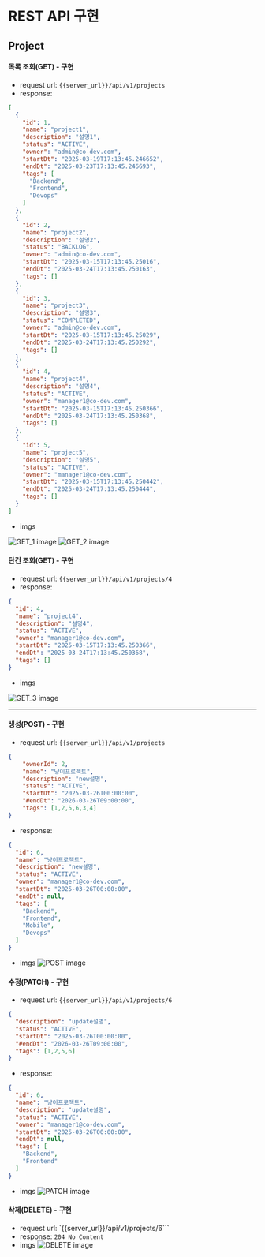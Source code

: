 # REST API 구현

## Project
#### 목록 조회(GET) - 구현
- request url: `{{server_url}}/api/v1/projects`  
- response: 
```json
[
  {
    "id": 1,
    "name": "project1",
    "description": "설명1",
    "status": "ACTIVE",
    "owner": "admin@co-dev.com",
    "startDt": "2025-03-19T17:13:45.246652",
    "endDt": "2025-03-23T17:13:45.246693",
    "tags": [
      "Backend",
      "Frontend",
      "Devops"
    ]
  },
  {
    "id": 2,
    "name": "project2",
    "description": "설명2",
    "status": "BACKLOG",
    "owner": "admin@co-dev.com",
    "startDt": "2025-03-15T17:13:45.25016",
    "endDt": "2025-03-24T17:13:45.250163",
    "tags": []
  },
  {
    "id": 3,
    "name": "project3",
    "description": "설명3",
    "status": "COMPLETED",
    "owner": "admin@co-dev.com",
    "startDt": "2025-03-15T17:13:45.25029",
    "endDt": "2025-03-24T17:13:45.250292",
    "tags": []
  },
  {
    "id": 4,
    "name": "project4",
    "description": "설명4",
    "status": "ACTIVE",
    "owner": "manager1@co-dev.com",
    "startDt": "2025-03-15T17:13:45.250366",
    "endDt": "2025-03-24T17:13:45.250368",
    "tags": []
  },
  {
    "id": 5,
    "name": "project5",
    "description": "설명5",
    "status": "ACTIVE",
    "owner": "manager1@co-dev.com",
    "startDt": "2025-03-15T17:13:45.250442",
    "endDt": "2025-03-24T17:13:45.250444",
    "tags": []
  }
]
```
- imgs
<img src="../img/co-dev_GET1.png" alt="GET_1 image">
<img src="../img/co-dev_GET2.png" alt="GET_2 image">


#### 단건 조회(GET) - 구현
- request url: `{{server_url}}/api/v1/projects/4`
- response:
```json
{
  "id": 4,
  "name": "project4",
  "description": "설명4",
  "status": "ACTIVE",
  "owner": "manager1@co-dev.com",
  "startDt": "2025-03-15T17:13:45.250366",
  "endDt": "2025-03-24T17:13:45.250368",
  "tags": []
}
```
- imgs
<img src="../img/co-dev_GET3.png" alt="GET_3 image">

---

#### 생성(POST) - 구현
- request url: `{{server_url}}/api/v1/projects`
```json
{
    "ownerId": 2,
    "name": "냥이프로젝트",
    "description": "new설명",
    "status": "ACTIVE",
    "startDt": "2025-03-26T00:00:00",
    "#endDt": "2026-03-26T09:00:00",
    "tags": [1,2,5,6,3,4]
}
```
- response:
```json
{
  "id": 6,
  "name": "냥이프로젝트",
  "description": "new설명",
  "status": "ACTIVE",
  "owner": "manager1@co-dev.com",
  "startDt": "2025-03-26T00:00:00",
  "endDt": null,
  "tags": [
    "Backend",
    "Frontend",
    "Mobile",
    "Devops"
  ]
}
```
- imgs
  <img src="../img/co-dev_POST.png" alt="POST image">

#### 수정(PATCH) - 구현
- request url: `{{server_url}}/api/v1/projects/6`
```json
{
  "description": "update설명",
  "status": "ACTIVE",
  "startDt": "2025-03-26T00:00:00",
  "#endDt": "2026-03-26T09:00:00",
  "tags": [1,2,5,6]
}
```
- response:
```json
{
  "id": 6,
  "name": "냥이프로젝트",
  "description": "update설명",
  "status": "ACTIVE",
  "owner": "manager1@co-dev.com",
  "startDt": "2025-03-26T00:00:00",
  "endDt": null,
  "tags": [
    "Backend",
    "Frontend"
  ]
}
```
- imgs
  <img src="../img/co-dev_PATCH.png" alt="PATCH image">

#### 삭제(DELETE) - 구현
- request url: `{{server_url}}/api/v1/projects/6```
- response: `204 No Content`
- imgs
  <img src="../img/co-dev_DELETE.png" alt="DELETE image">